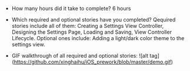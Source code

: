 * How many hours did it take to complete?
	6 hours

* Which required and optional stories have you completed?
	Qequired stories include all of them: Creating a Settings View Controller, Designing the Settings Page, Loading and Saving, View Controller Lifecycle. Optional ones include: Adding a light/dark color theme to the settings view.

* GIF walkthrough of all required and optional stories:
![alt tag] (https://github.com/xinghaihu/iOS_prework/blob/master/demo.gif)
